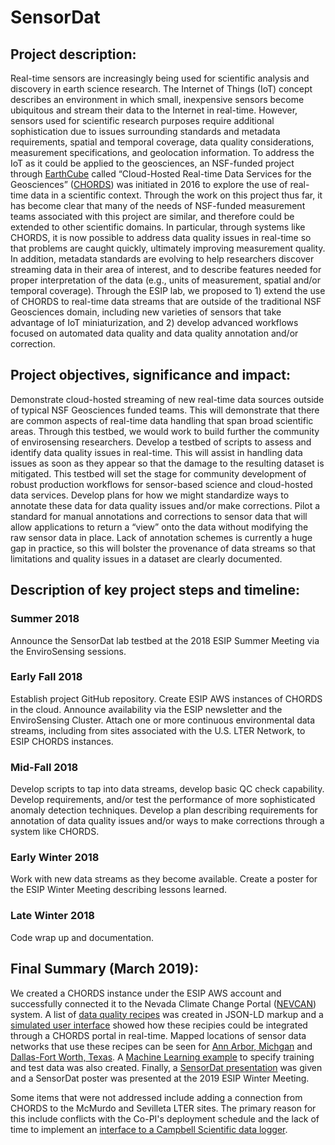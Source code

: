# SensorDat
## Project description:
Real-time sensors are increasingly being used for scientific analysis and discovery in earth science research. The Internet of Things (IoT) concept describes an environment in which small, inexpensive sensors become ubiquitous and stream their data to the Internet in real-time. However, sensors used for scientific research purposes require additional sophistication due to issues surrounding standards and metadata requirements, spatial and temporal coverage, data quality considerations, measurement specifications, and geolocation information. To address the IoT as it could be applied to the geosciences, an NSF-funded project through [EarthCube](http://earthcube.org) called “Cloud-Hosted Real-time Data Services for the Geosciences” ([CHORDS](http://chordsrt.com)) was initiated in 2016 to explore the use of real-time data in a scientific context. Through the work on this project thus far, it has become clear that many of the needs of NSF-funded measurement teams associated with this project are similar, and therefore could be extended to other scientific domains. In particular, through systems like CHORDS, it is now possible to address data quality issues in real-time so that problems are caught quickly, ultimately improving measurement quality. In addition, metadata standards are evolving to help researchers discover streaming data in their area of interest, and to describe features needed for proper interpretation of the data (e.g., units of measurement, spatial and/or temporal coverage). Through the ESIP lab, we proposed to 1) extend the use of CHORDS to real-time data streams that are outside of the traditional NSF Geosciences domain, including new varieties of sensors that take advantage of IoT miniaturization, and 2) develop advanced workflows focused on automated data quality and data quality annotation and/or correction.

## Project objectives, significance and impact: 
Demonstrate cloud-hosted streaming of new real-time data sources outside of typical NSF Geosciences funded teams. This will demonstrate that there are common aspects of real-time data handling that span broad scientific areas. Through this testbed, we would work to build further the community of envirosensing researchers.
Develop a testbed of scripts to assess and identify data quality issues in real-time. This will assist in handling data issues as soon as they appear so that the damage to the resulting dataset is mitigated. This testbed will set the stage for community development of robust production workflows for sensor-based science and cloud-hosted data services.
Develop plans for how we might standardize ways to annotate these data for data quality issues and/or make corrections. Pilot a standard for manual annotations and corrections to sensor data that will allow applications to return a “view” onto the data without modifying the raw sensor data in place. Lack of annotation schemes is currently a huge gap in practice, so this will bolster the provenance of data streams so that limitations and quality issues in a dataset are clearly documented.

## Description of key project steps and timeline: 						
### Summer 2018
Announce the SensorDat lab testbed at the 2018 ESIP Summer Meeting via the EnviroSensing sessions.

### Early Fall 2018
Establish project GitHub repository.
Create ESIP AWS instances of CHORDS in the cloud.
Announce availability via the ESIP newsletter and the EnviroSensing Cluster.
Attach one or more continuous environmental data streams, including from sites associated with the U.S. LTER Network, to ESIP CHORDS instances. 

### Mid-Fall 2018
Develop scripts to tap into data streams, develop basic QC check capability.
Develop requirements, and/or test the performance of more sophisticated anomaly detection techniques.
Develop a plan describing requirements for annotation of data quality issues and/or ways to make corrections through a system like CHORDS.

### Early Winter 2018
Work with new data streams as they become available.
Create a poster for the ESIP Winter Meeting describing lessons learned.

### Late Winter 2018
Code wrap up and documentation.

## Final Summary (March 2019):
We created a CHORDS instance under the ESIP AWS account and successfully connected it to the Nevada Climate Change Portal ([NEVCAN](http://sensor.nevada.edu/nccp/Climate%20Monitoring/Network.aspx)) system. A list of [data quality recipes](https://github.com/ESIPFed/SensorDat/tree/master/example) was created in JSON-LD markup and a [simulated user interface](https://drive.google.com/drive/folders/1WTl41a6eaPjXkInuXuqPTD5DlaMVlybu) showed how these recipies could be integrated through a CHORDS portal in real-time. Mapped locations of sensor data networks that use these recipes can be seen for [Ann Arbor, Michgan](https://s3.us-east-2.amazonaws.com/maps.open-storm/index.html) and [Dallas-Fort Worth, Texas](https://s3.us-east-2.amazonaws.com/maps.open-storm/dfw.html). A [Machine Learning example](https://github.com/ESIPFed/SensorDat/tree/master/lib) to specify training and test data was also created. Finally, a [SensorDat presentation](https://esip.figshare.com/articles/SensorDat_Real-time_sensor_testbed_for_improved_provenance_and_data_quality/7594928) was given and a SensorDat poster was presented at the 2019 ESIP Winter Meeting.

Some items that were not addressed include adding a connection from CHORDS to the McMurdo and Sevilleta LTER sites. The primary reason for this include conflicts with the Co-PI's deployment schedule and the lack of time to implement an [interface to a Campbell Scientific data logger](http://basiclogging.blogspot.com/2013/06/posting-data-directly-from-datalogger.html).

